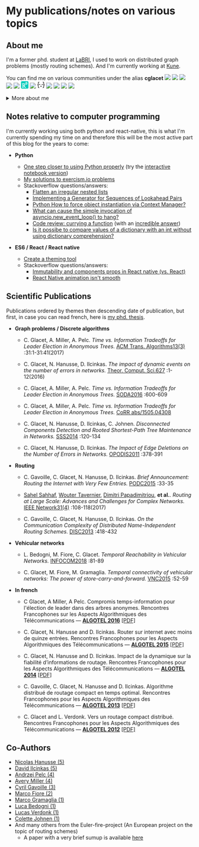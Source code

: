 # My publications/notes on various topics

## About me 

I'm a former phd. student at [LaBRI][labri], I used to work on distributed graph problems (mostly routing schemes). And I'm currently working at [Kune][kune].

You can find me on various communities under the alias **cglacet** 
[<img src="images/linkedin.ico" height="20" />][cglacet@linkedin]
[<img src="images/github.ico" height="20" />][cglacet@github]
[<img src="images/stackoverflow.ico" height="20" />][cglacet@stackoverflow]
[<img src="images/dblp.ico" height="20" />][cglacet@dblp]
[<img src="images/scholar.ico" height="20" />][cglacet@scholar]
[<img src="images/research_gate.png" height="20" />][cglacet@research_gate]
[<img src="images/pypi.ico" height="20" />][cglacet@pypi]
[<img src="images/exercism.io.png" height="20" />][cglacet@exercism.io]
[<img src="images/repl.it.ico" height="20" />][cglacet@repl.it]
[<img src="images/expo.ico" height="20" />][cglacet@expo]
[<img src="images/instagram.ico" height="20" />][cglacet@instagram]
[<img src="images/500px.ico" height="20" />][cglacet@500px]

<details>
 <summary>More about me</summary>

 * Most important journals/conferences I published to: **SODA**, **PODC**, **INFOCOM**, **TALG**, **DISC**.
 * I have an **Erdos number of 3** via Avery Miller -> Jeffrey Shallit ([find your distance][erdos number]). <!--* I have a **Bacon number of 4** via Benjamin Daniel -> Manuel Ferrara -> Bill Bailey -->
 * The slides I made for my last presentation [*Time vs. Information Tradeoffs for Leader Election in Anonymous Trees.*](research/keynotes/Election_anonymous_trees.pdf)
 * My favorites computer science related **topics** are
    * discrete mathematics/algorithms,
    * computational complexity,
    * design patterns and programming paradigms,
    * and of course puzzle and riddles of any kind... yes this is related to computer science :D
 * My native language is French but I also know English
 * My native keyboard layout is [azerty][azerty] but I also know [bépo][bépo]
 * My all time favorite:
   * github repository is [pytudes][pytudes] by [Peter Norvig][norvig].
   * riddle is the [100 Prisoners and A light Bulb][100 prisoners].
   * programming language is Python.
   * proof is [Mario bros is NP-hard][mario np hard].
   * talk is [How not to be ignorant][how not to be ignorant]
     (or, from the same speaker: [Religions and babies][religion and babies]).
</details>

## Notes relative to computer programming

I'm currently working using both python and react-native, this is what I'm currently spending my time on and therefore this will be the most active part of this blog for the years to come:

* **Python**
  * [One step closer to using Python properly](python#begining) (try the [interactive notebook version][interactive])
  * [My solutions to exercism.io problems](https://github.com/cglacet/exercism-python#exercism-python)
  * Stackoverflow questions/answers: 
    * [Flatten an irregular nested lists][stackoverflow python flatten nested lists]
    * [Implementing a Generator for Sequences of Lookahead Pairs][stackoverflow python zip_longest]
    * [Python How to force object instantiation via Context Manager?][stackoverflow python context manager]
    * [What can cause the simple invocation of asyncio.new_event_loop() to hang?][stackoverflow python synchronize]
    * [Code review: currying a function][codereview python currying] (with an [incredible answer](https://codereview.stackexchange.com/a/214197/172628))
    * [Is it possibe to compare values of a dictionary with an int without using dictionary comprehension?
][stackoverflow python dict and operators]

* **ES6 / React / React native**
  * [Create a theming tool](react-native/theme-provider/create_a_theming_tool.md#-create-a-theming-tools-for-react-native)
  * Stackoverflow questions/answers: 
    * [Immutability and components props in React native (vs. React)][stackoverflow react props]
    * [React Native animation isn't smooth][stackoverflow react native animation]

## Scientific Publications

Publications ordered by themes then descending date of publication, but first, in case you can read french, here is [my phd. thesis](https://tel.archives-ouvertes.fr/tel-00951393/document).

* **Graph problems / Discrete algorithms**

  * C. Glacet, A. Miller, A. Pelc. 
  *Time vs. Information Tradeoffs for Leader Election in Anonymous Trees.* 
  [ACM Trans. Algorithms13(3)](https://dblp.uni-trier.de/db/journals/talg/talg13.html#GlacetMP17) :31:1-31:41(2017)
  
  * C. Glacet, N. Hanusse, D. Ilcinkas.
  *The impact of dynamic events on the number of errors in networks.* 
  [Theor. Comput. Sci.627](https://dblp.uni-trier.de/db/journals/tcs/tcs627.html#GlacetHI16) :1-12(2016)

  * C. Glacet, A. Miller, A. Pelc. 
  *Time vs. Information Tradeoffs for Leader Election in Anonymous Trees.* 
  [SODA2016](https://dblp.uni-trier.de/db/conf/soda/soda2016.html#GlacetMP16) :600-609
  
  * C. Glacet, A. Miller, A. Pelc. 
  *Time vs. Information Tradeoffs for Leader Election in Anonymous Trees.* 
  [CoRR abs/1505.04308](https://arxiv.org/abs/1505.04308)

  * C. Glacet, N. Hanusse, D. Ilcinkas, C. Johnen. 
  *Disconnected Components Detection and Rooted Shortest-Path Tree Maintenance in Networks.* 
  [SSS2014](https://dblp.uni-trier.de/db/conf/sss/sss2014.html#ChristianNDC14) :120-134

  * C. Glacet, N. Hanusse, D. Ilcinkas. 
  *The Impact of Edge Deletions on the Number of Errors in Networks.* 
  [OPODIS2011](https://dblp.uni-trier.de/db/conf/opodis/opodis2011.html#GlacetHI11) :378-391

* **Routing**

  *  C. Gavoille, C. Glacet, N. Hanusse, D. Ilcinkas. 
  *Brief Announcement: Routing the Internet with Very Few Entries.* 
  [PODC2015](https://dblp.uni-trier.de/db/conf/podc/podc2015.html#GavoilleGHI15) :33-35
  
  * [Sahel Sahhaf](https://dblp.uni-trier.de/pers/hd/s/Sahhaf:Sahel), 
  [Wouter Tavernier](https://dblp.uni-trier.de/pers/hd/t/Tavernier:Wouter), 
  [Dimitri Papadimitriou](https://dblp.uni-trier.de/pers/hd/p/Papadimitriou:Dimitri), **et al.**.
  *Routing at Large Scale: Advances and Challenges for Complex Networks.* 
  [IEEE Network31(4)](https://dblp.uni-trier.de/db/journals/network/network31.html#SahhafTPCKGCNFV17) :108-118(2017)
  
  * C. Gavoille, C. Glacet, N. Hanusse, D. Ilcinkas. 
  *On the Communication Complexity of Distributed Name-Independent Routing Schemes.* 
  [DISC2013](https://dblp.uni-trier.de/db/conf/wdag/disc2013.html#GavoilleGHI13) :418-432


* **Vehicular networks**

  *  L. Bedogni, M. Fiore, C. Glacet. 
  *Temporal Reachability in Vehicular Networks.* 
  [INFOCOM2018](https://dblp.uni-trier.de/db/conf/infocom/infocom2018.html#BedogniFG18) :81-89
  
  * C. Glacet, M. Fiore, M. Gramaglia. 
  *Temporal connectivity of vehicular networks: The power of store-carry-and-forward.* 
  [VNC2015](https://dblp.uni-trier.de/db/conf/vnc/vnc2015.html#GlacetFG15) :52-59
  
* **In french**

  * C Glacet, A Miller, A Pelc. 
  Compromis temps-information pour l'élection de leader dans des arbres anonymes. 
  Rencontres Francophones sur les Aspects Algorithmiques des Télécommunications — 
  [**ALGOTEL 2016**](http://hal.archives-ouvertes.fr/ALGOTEL2016/) [[PDF]](https://hal.archives-ouvertes.fr/hal-01303693/document)

  * C. Glacet, N. Hanusse and D. Ilcinkas. 
  Router sur internet avec moins de quinze entrées. 
  Rencontres Francophones pour les Aspects Algorithmiques des Télécommunications — 
  [**ALGOTEL 2015**](http://hal.archives-ouvertes.fr/ALGOTEL2015/) [[PDF]](https://hal.archives-ouvertes.fr/hal-01149335/document)
  
  * C. Glacet, N. Hanusse and D. Ilcinkas. 
  Impact de la dynamique sur la fiabilité d’informations de routage. 
  Rencontres Francophones pour les Aspects Algorithmiques des Télécommunications — 
  [**ALGOTEL 2014**](http://hal.archives-ouvertes.fr/ALGOTEL2014/) [[PDF]](https://hal.archives-ouvertes.fr/hal-00985637/file/algotel14.pdf)
  
  * C. Gavoille, C. Glacet, N. Hanusse and D. Ilcinkas. 
  Algorithme distribué de routage compact en temps optimal. 
  Rencontres Francophones pour les Aspects Algorithmiques des Télécommunications — 
  [**ALGOTEL 2013**](http://hal.archives-ouvertes.fr/ALGOTEL2013/) [[PDF]](https://hal.archives-ouvertes.fr/hal-00818445/file/algotel13.pdf)
  
  * C. Glacet and L. Verdonk. Vers un routage compact distribué. 
  Rencontres Francophones pour les Aspects Algorithmiques des Télécommunications — 
  [**ALGOTEL 2012**](http://hal.archives-ouvertes.fr/ALGOTEL2012/) [[PDF]](https://www.researchgate.net/profile/Christian_Glacet/publication/280751616_Vers_un_routage_compact_distribue/links/560e89fd08aec422d11164a1/Vers-un-routage-compact-distribue.pdf)

  
## Co-Authors

* [Nicolas Hanusse (5)](https://dblp.uni-trier.de/pers/hd/h/Hanusse:Nicolas)
* [David Ilcinkas (5)](https://dblp.uni-trier.de/pers/hd/i/Ilcinkas:David) 
* [Andrzej Pelc (4)](https://dblp.uni-trier.de/pers/hd/p/Pelc:Andrzej)
* [Avery Miller (4)](https://dblp.uni-trier.de/pers/hd/m/Miller:Avery)
* [Cyril Gavoille (3)](https://dblp.uni-trier.de/pers/hd/g/Gavoille:Cyril)
* [Marco Fiore (2)](https://dblp.uni-trier.de/pers/hd/f/Fiore:Marco)
* [Marco Gramaglia (1)](https://dblp.uni-trier.de/pers/hd/g/Gramaglia:Marco)
* [Luca Bedogni (1)](https://dblp.uni-trier.de/pers/hd/b/Bedogni:Luca)
* [Lucas Verdonk (1)](https://www.linkedin.com/in/lucas-verdonk-1818418b)
* [Colette Johnen (1)](https://dblp.uni-trier.de/pers/hd/j/Johnen:Colette)
* And many others from the Euler-fire-project (An European project on the topic of routing schemes)
  * A paper with a very brief sumup is available [here](https://ieeexplore.ieee.org/document/7956008)
  
<!---------------LINKS--------------->
[interactive]: https://mybinder.org/v2/gh/cglacet/Blog/master?filepath=python%2Fnotes.ipynb

[cglacet@stackoverflow]: https://stackoverflow.com/users/1720199/cglacet
[cglacet@exercism.io]: https://exercism.io/profiles/cglacet
[cglacet@github]: https://github.com/cglacet
[cglacet@expo]: https://expo.io/snacks/@cglacet
[cglacet@repl.it]: https://repl.it/@ChristianGlacet
[cglacet@dblp]: https://dblp.uni-trier.de/pers/hd/g/Glacet:Christian
[cglacet@scholar]: https://scholar.google.fr/citations?user=hRsspqQAAAAJ&hl=fr&oi=ao
[cglacet@research_gate]: https://www.researchgate.net/profile/Christian_Glacet
[cglacet@linkedin]: https://www.linkedin.com/in/christian-glacet-7a606bb2/
[cglacet@pypi]: https://pypi.org/user/cglacet/
[cglacet@instagram]: https://www.instagram.com/cglacet/
[cglacet@500px]: https://500px.com/cglacet

[labri]: https://www.labri.fr
[kune]: http://kune.travel
[erdos number]: https://mathscinet.ams.org/mathscinet/collaborationDistance.html

[pytudes]: https://github.com/norvig/pytudes#pytudes
[norvig]: http://norvig.com/
[mario np hard]: https://arxiv.org/pdf/1203.1895.pdf
[religion and babies]: https://www.youtube.com/watch?v=ezVk1ahRF78
[how not to be ignorant]: https://www.youtube.com/watch?v=Sm5xF-UYgdg
[100 prisoners]: https://sites.math.washington.edu/~morrow/336_11/papers/yisong.pdf
 
[stackoverflow python flatten nested lists]: https://stackoverflow.com/a/51649649/1720199
[stackoverflow python zip_longest]: https://stackoverflow.com/a/54848488/1720199
[stackoverflow python context manager]: https://stackoverflow.com/a/54514410/1720199
[stackoverflow python synchronize]: https://stackoverflow.com/a/54836393/1720199
[codereview python currying]: https://codereview.stackexchange.com/q/214141/172628
[stackoverflow python dict and operators]: https://stackoverflow.com/a/54937647/1720199
[stackoverflow react props]: https://stackoverflow.com/q/54825692/1720199
[stackoverflow react native animation]: https://stackoverflow.com/a/51106202/1720199

[bépo]: https://bepo.fr/wiki/Accueil
[azerty]: https://www.wikiwand.com/fr/AZERTY
